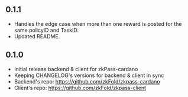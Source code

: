 ## 0.1.1

* Handles the edge case when more than one reward is posted for the same policyID and TaskID.
* Updated README.

## 0.1.0

* Initial release backend & client for zkPass-cardano
* Keeping CHANGELOG's versions for backend & client in sync
* Backend's repo: https://github.com/zkFold/zkpass-cardano
* Client's repo:  https://github.com/zkFold/zkpass-client